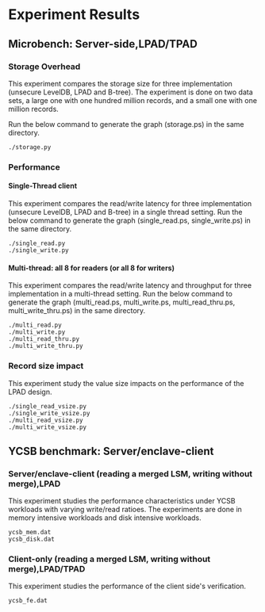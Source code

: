 # Experiment Results

## Microbench: Server-side,LPAD/TPAD

### Storage Overhead

This experiment compares the storage size for three implementation (unsecure LevelDB, LPAD and B-tree). The experiment is done on two data sets, a large one with one hundred  million records, and a small one with one million records.

Run the below command to generate the graph (storage.ps) in the same directory.

```
./storage.py
```

### Performance

#### Single-Thread client

This experiment compares the read/write latency for three implementation (unsecure LevelDB, LPAD and B-tree) in a single thread setting. 
Run the below command to generate the graph (single_read.ps, single_write.ps) in the same directory.
```
./single_read.py
./single_write.py
```

#### Multi-thread: all 8 for readers (or all 8 for writers)

This experiment compares the read/write latency and throughput for three implementation in a multi-thread setting.
Run the below command to generate the graph (multi_read.ps, multi_write.ps, multi_read_thru.ps, multi_write_thru.ps) in the same directory.

```
./multi_read.py
./multi_write.py
./multi_read_thru.py
./multi_write_thru.py
```

### Record size impact

This experiment study the value size impacts on the performance of the LPAD design.

```
./single_read_vsize.py
./single_write_vsize.py
./multi_read_vsize.py
./multi_write_vsize.py
```

## YCSB benchmark: Server/enclave-client

### Server/enclave-client (reading a merged LSM, writing without merge),LPAD

This experiment studies the performance characteristics under YCSB workloads with varying write/read ratioes. The experiments are done in memory intensive workloads and disk intensive workloads.

```
ycsb_mem.dat
ycsb_disk.dat
```

### Client-only (reading a merged LSM, writing without merge),LPAD/TPAD

This experiment studies the performance of the client side's verification.

```
ycsb_fe.dat
```



